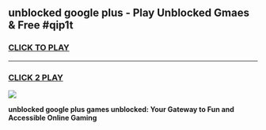 
## unblocked google plus - Play Unblocked Gmaes & Free #qip1t
<h3>
<a href="https://news.freeplayer.one?title=unblocked_google_plus&ref=24F">CLICK TO PLAY</a></h3>
<hr>

<h3>
<a href="https://news.freeplayer.one?title=unblocked_google_plus&ref=24F">CLICK 2 PLAY</a>
  
</h3>

<a href="https://news.freeplayer.one?title=unblocked_google_plus&ref=24F/"><img src="https://clearcache.store/games.png"></a>


**unblocked google plus games unblocked: Your Gateway to Fun and Accessible Online Gaming**
